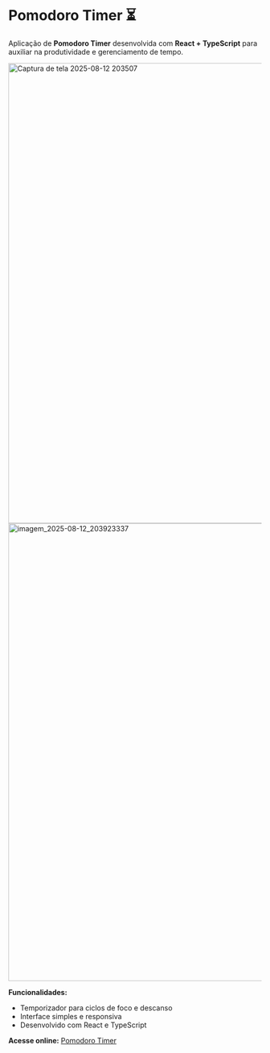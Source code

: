 # Pomodoro Timer ⏳

Aplicação de **Pomodoro Timer** desenvolvida com **React + TypeScript** para auxiliar na produtividade e gerenciamento de tempo.

<img width="1873" height="916" alt="Captura de tela 2025-08-12 203507" src="https://github.com/user-attachments/assets/6fe8e7ad-6bb3-4a8c-a129-e5524efd3a36" />
<img width="1878" height="911" alt="imagem_2025-08-12_203923337" src="https://github.com/user-attachments/assets/8126b059-a849-4ebe-9dbb-68839ca3de34" />

**Funcionalidades:**
- Temporizador para ciclos de foco e descanso  
- Interface simples e responsiva  
- Desenvolvido com React e TypeScript  

**Acesse online:** [Pomodoro Timer](https://jeffersonjuni.github.io/pomodoro/)

